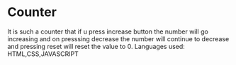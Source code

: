 # Counter
It is such a counter that if u press increase button the number will go increasing and on presssing decrease the number will continue to decrease and pressing reset will reset the value to 0.
Languages used: HTML,CSS,JAVASCRIPT

